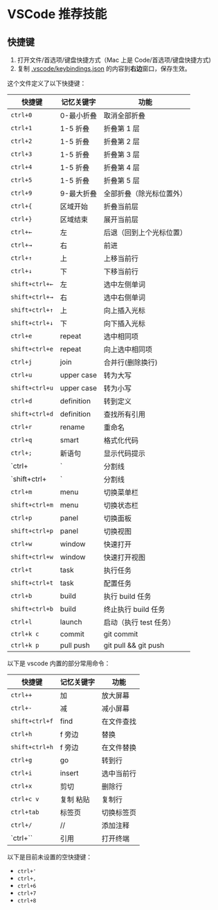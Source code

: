 VSCode 推荐技能
=============================================

快捷键
---------------------------------------------
1. 打开文件/首选项/键盘快捷方式（Mac 上是 Code/首选项/键盘快捷方式)
2. 复制 [.vscode/keybindings.json](.vscode/keybindings.json) 的内容到**右边**窗口，保存生效。

这个文件定义了以下快捷键：

| 快捷键         | 记忆关键字 |  功能                            |
|---------------|------------|---------------------------------|
|`ctrl+0`       | 0-最小折叠  | 取消全部折叠                     |
|`ctrl+1`       | 1-5 折叠   | 折叠第 1 层                      |
|`ctrl+2`       | 1-5 折叠   | 折叠第 2 层                      |
|`ctrl+3`       | 1-5 折叠   | 折叠第 3 层                      |
|`ctrl+4`       | 1-5 折叠   | 折叠第 4 层                      |
|`ctrl+5`       | 1-5 折叠   | 折叠第 5 层                      |
|`ctrl+9`       | 9-最大折叠  | 全部折叠（除光标位置外）          |
|`ctrl+{`       | 区域开始    | 折叠当前层                       |
|`ctrl+}`       | 区域结束    | 展开当前层                       |
|`ctrl+←`       | 左         | 后退（回到上个光标位置）           |
|`ctrl+→`       | 右         | 前进                             |
|`ctrl+↑`       | 上         | 上移当前行                       |
|`ctrl+↓`       | 下         | 下移当前行                       |
|`shift+ctrl+←` | 左         | 选中左侧单词                      |
|`shift+ctrl+→` | 右         | 选中右侧单词                      |
|`shift+ctrl+↑` | 上         | 向上插入光标                      |
|`shift+ctrl+↓` | 下         | 向下插入光标                      |
|`ctrl+e`       | repeat     | 选中相同项                       |
|`shift+ctrl+e` | repeat     | 向上选中相同项                    |
|`ctrl+j`       | join       | 合并行(删除换行)                  |
|`ctrl+u`       | upper case | 转为大写                          |
|`shift+ctrl+u` | upper case | 转为小写                          |
|`ctrl+d`       | definition | 转到定义                          |
|`shift+ctrl+d` | definition | 查找所有引用                      |
|`ctrl+r`       | rename     | 重命名                            |
|`ctrl+q`       | smart      | 格式化代码                        |
|`ctrl+;`       | 新语句     | 显示代码提示                       |
|`ctrl+|`       | 分割线      | 拆分屏幕                         |
|`shift+ctrl+|` | 分割线      | 取消拆分屏幕(关闭当前编辑器)      |
|`ctrl+m`       | menu       | 切换菜单栏                       |
|`shift+ctrl+m` | menu       | 切换状态栏                       |
|`ctrl+p`       | panel      | 切换面板                         |
|`shift+ctrl+p` | panel      | 切换视图                         |
|`ctrl+w`       | window     | 快速打开                         |
|`shift+ctrl+w` | window     | 快速打开视图                      |
|`ctrl+t`       | task       | 执行任务                          |
|`shift+ctrl+t` | task       | 配置任务                          |
|`ctrl+b`       | build      | 执行 build 任务                   |
|`shift+ctrl+b` | build      | 终止执行 build 任务               |
|`ctrl+l`       | launch     | 启动（执行 test 任务）            |
|`ctrl+k c`     | commit     | git commit                       |
|`ctrl+k p`     | pull push  | git pull && git push             |

以下是 vscode 内置的部分常用命令：

| 快捷键         | 记忆关键字 |  功能                            |
|---------------|------------|---------------------------------|
|`ctrl++`        | 加        | 放大屏幕                         |  
|`ctrl+-`        | 减        | 减小屏幕                         |   
|`shift+ctrl+f`  | find      | 在文件查找                       | 
|`ctrl+h`        | f 旁边    | 替换                             |  
|`shift+ctrl+h`  | f 旁边    | 在文件替换                        |  
|`ctrl+g`        | go        | 转到行                           |  
|`ctrl+i`        | insert    | 选中当前行                       |  
|`ctrl+x`        | 剪切      | 删除行                           |  
|`ctrl+c v`      | 复制 粘贴 | 复制行                            |  
|`ctrl+tab`      | 标签页    | 切换标签页                        |  
|`ctrl+/`       | //        | 添加注释                          |  
|`ctrl+\``      | 引用       | 打开终端                         |  

以下是目前未设置的空快捷键：
- `ctrl+'`
- `ctrl+,`
- `ctrl+6`
- `ctrl+7`
- `ctrl+8`